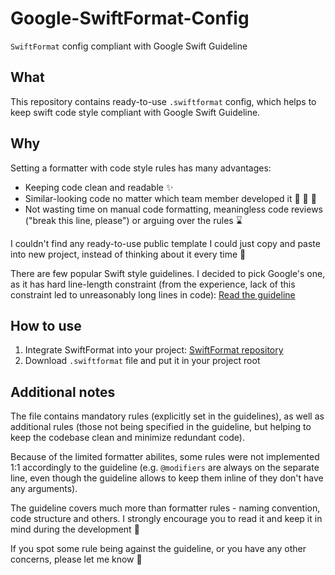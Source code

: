 # Google-SwiftFormat-Config
`SwiftFormat` config compliant with Google Swift Guideline 

## What 

This repository contains ready-to-use `.swiftformat` config, which helps to keep swift code style compliant with Google Swift Guideline. 

## Why 

Setting a formatter with code style rules has many advantages: 
- Keeping code clean and readable :sparkles:
- Similar-looking code no matter which team member developed it :blue_book: :green_book: :orange_book:
- Not wasting time on manual code formatting, meaningless code reviews ("break this line, please") or arguing over the rules :hourglass:

I couldn't find any ready-to-use public template I could just copy and paste into new project, instead of thinking about it every time :shrug:

There are few popular Swift style guidelines. I decided to pick Google's one, as it has hard line-length constraint (from the experience, lack of this constraint led to unreasonably long lines in code): [Read the guideline](https://google.github.io/swift/)

## How to use 
1. Integrate SwiftFormat into your project: [SwiftFormat repository](https://github.com/nicklockwood/SwiftFormat)
2. Download `.swiftformat` file and put it in your project root 

## Additional notes

The file contains mandatory rules (explicitly set in the guidelines), as well as additional rules (those not being specified in the guideline, but helping to keep the codebase clean and minimize redundant code). 

Because of the limited formatter abilites, some rules were not implemented 1:1 accordingly to the guideline (e.g. `@modifiers` are always on the separate line, even though the guideline allows to keep them inline of they don't have any arguments). 

The guideline covers much more than formatter rules - naming convention, code structure and others. I strongly encourage you to read it and keep it in mind during the development :brain:

If you spot some rule being against the guideline, or you have any other concerns, please let me know :sunflower: 
